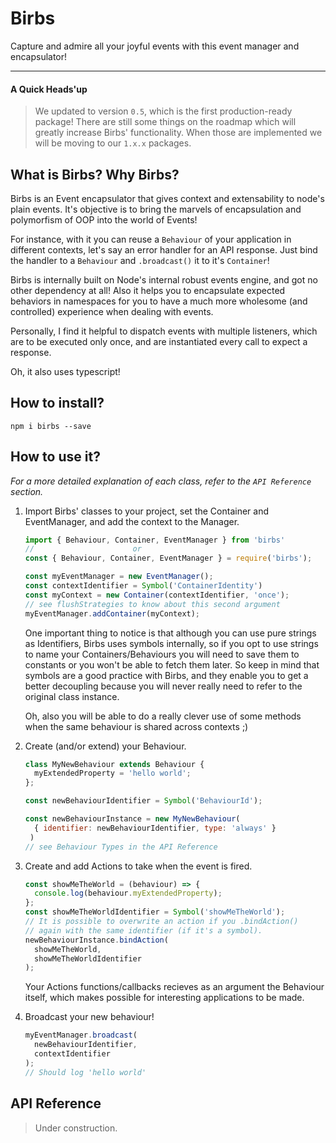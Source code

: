 # Birbs
Capture and admire all your joyful events with this event manager and encapsulator!

--------------------
#### A Quick Heads'up

> We updated to version `0.5`, which is the first production-ready package!
> There are still some things on the roadmap which will greatly increase Birbs' functionality. When those are implemented we will be moving to our `1.x.x` packages.

## What is Birbs? Why Birbs?

Birbs is an Event encapsulator that gives context and extensability to node's plain events. It's objective is to bring the marvels of encapsulation and polymorfism of OOP into the world of Events!

For instance, with it you can reuse a `Behaviour` of your application in different contexts, let's say an error handler for an API response. Just bind the handler to a `Behaviour` and `.broadcast()` it to it's `Container`!

Birbs is internally built on Node's internal robust events engine, and got no other dependency at all! Also it helps you to encapsulate expected behaviors in namespaces for you to have a much more wholesome (and controlled) experience when dealing with events. 

Personally, I find it helpful to dispatch events with multiple listeners, which are to be executed only once, and are instantiated every call to expect a response.

Oh, it also uses typescript!

## How to install?
```
npm i birbs --save
```

## How to use it?
_For a more detailed explanation of each class, refer to the `API Reference` section._
1. Import Birbs' classes to your project, set the Container and EventManager, and add the context to the Manager.
   ```javascript
   import { Behaviour, Container, EventManager } from 'birbs'
   //                      or
   const { Behaviour, Container, EventManager } = require('birbs');

   const myEventManager = new EventManager();
   const contextIdentifier = Symbol('ContainerIdentity')
   const myContext = new Container(contextIdentifier, 'once');
   // see flushStrategies to know about this second argument
   myEventManager.addContainer(myContext);
   ```
   One important thing to notice is that although you can use pure strings as Identifiers, Birbs uses symbols internally, so if you opt to use strings to name your Containers/Behaviours you will need to save them to constants or you won't be able to fetch them later. So keep in mind that symbols are a good practice with Birbs, and they enable you to get a better decoupling because you will never really need to refer to the original class instance.

   Oh, also you will be able to do a really clever use of some methods when the same behaviour is shared across contexts ;)

2. Create (and/or extend) your Behaviour.
   ```javascript
   class MyNewBehaviour extends Behaviour {
     myExtendedProperty = 'hello world';
   };

   const newBehaviourIdentifier = Symbol('BehaviourId');

   const newBehaviourInstance = new MyNewBehaviour(
     { identifier: newBehaviourIdentifier, type: 'always' }
    )
   // see Behaviour Types in the API Reference 
   ```

3. Create and add Actions to take when the event is fired.
   ```javascript
   const showMeTheWorld = (behaviour) => {
     console.log(behaviour.myExtendedProperty);
   };
   const showMeTheWorldIdentifier = Symbol('showMeTheWorld');
   // It is possible to overwrite an action if you .bindAction()
   // again with the same identifier (if it's a symbol).
   newBehaviourInstance.bindAction(
     showMeTheWorld,
     showMeTheWorldIdentifier
   );
   ```
   Your Actions functions/callbacks recieves as an argument the Behaviour itself, which makes possible for interesting applications to be made.

4. Broadcast your new behaviour!
   ```javascript
   myEventManager.broadcast(
     newBehaviourIdentifier,
     contextIdentifier
   );
   // Should log 'hello world'
   ```

## API Reference
> Under construction.